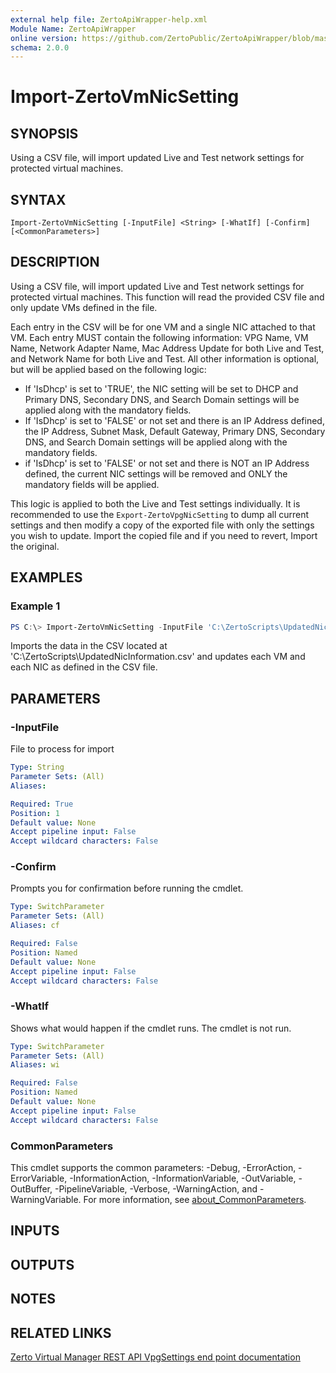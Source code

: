 ```yaml
---
external help file: ZertoApiWrapper-help.xml
Module Name: ZertoApiWrapper
online version: https://github.com/ZertoPublic/ZertoApiWrapper/blob/master/docs/Import-ZertoVmNicSetting.md
schema: 2.0.0
---
```


# Import-ZertoVmNicSetting

## SYNOPSIS
Using a CSV file, will import updated Live and Test network settings for protected virtual machines.

## SYNTAX

```
Import-ZertoVmNicSetting [-InputFile] <String> [-WhatIf] [-Confirm] [<CommonParameters>]
```

## DESCRIPTION
Using a CSV file, will import updated Live and Test network settings for protected virtual machines. This function will read the provided CSV file and only update VMs defined in the file.

Each entry in the CSV will be for one VM and a single NIC attached to that VM. Each entry MUST contain the following information: VPG Name, VM Name, Network Adapter Name, Mac Address Update for both Live and Test, and Network Name for both Live and Test. All other information is optional, but will be applied based on the following logic:
  * If 'IsDhcp' is set to 'TRUE', the NIC setting will be set to DHCP and Primary DNS, Secondary DNS, and Search Domain settings will be applied along with the mandatory fields.
  * If 'IsDhcp' is set to 'FALSE' or not set and there is an IP Address defined, the IP Address, Subnet Mask, Default Gateway, Primary DNS, Secondary DNS, and Search Domain settings will be applied along with the mandatory fields.
  * if 'IsDhcp' is set to 'FALSE' or not set and there is NOT an IP Address defined, the current NIC settings will be removed and ONLY the mandatory fields will be applied.

This logic is applied to both the Live and Test settings individually. It is recommended to use the `Export-ZertoVpgNicSetting` to dump all current settings and then modify a copy of the exported file with only the settings you wish to update. Import the copied file and if you need to revert, Import the original.

## EXAMPLES

### Example 1
```powershell
PS C:\> Import-ZertoVmNicSetting -InputFile 'C:\ZertoScripts\UpdatedNicInformation.csv'
```

Imports the data in the CSV located at 'C:\ZertoScripts\UpdatedNicInformation.csv' and updates each VM and each NIC as defined in the CSV file.

## PARAMETERS

### -InputFile
File to process for import

```yaml
Type: String
Parameter Sets: (All)
Aliases:

Required: True
Position: 1
Default value: None
Accept pipeline input: False
Accept wildcard characters: False
```

### -Confirm
Prompts you for confirmation before running the cmdlet.

```yaml
Type: SwitchParameter
Parameter Sets: (All)
Aliases: cf

Required: False
Position: Named
Default value: None
Accept pipeline input: False
Accept wildcard characters: False
```

### -WhatIf
Shows what would happen if the cmdlet runs. The cmdlet is not run.

```yaml
Type: SwitchParameter
Parameter Sets: (All)
Aliases: wi

Required: False
Position: Named
Default value: None
Accept pipeline input: False
Accept wildcard characters: False
```

### CommonParameters
This cmdlet supports the common parameters: -Debug, -ErrorAction, -ErrorVariable, -InformationAction, -InformationVariable, -OutVariable, -OutBuffer, -PipelineVariable, -Verbose, -WarningAction, and -WarningVariable. For more information, see [about_CommonParameters](http://go.microsoft.com/fwlink/?LinkID=113216).

## INPUTS

## OUTPUTS

## NOTES

## RELATED LINKS

[Zerto Virtual Manager REST API VpgSettings end point documentation](http://s3.amazonaws.com/zertodownload_docs/Latest/Zerto%20Virtual%20Replication%20Zerto%20Virtual%20Manager%20%28ZVM%29%20-%20vSphere%20Online%20Help/index.html#page/RestfulAPIs%2FStatusAPIs.5.110.html%23)
